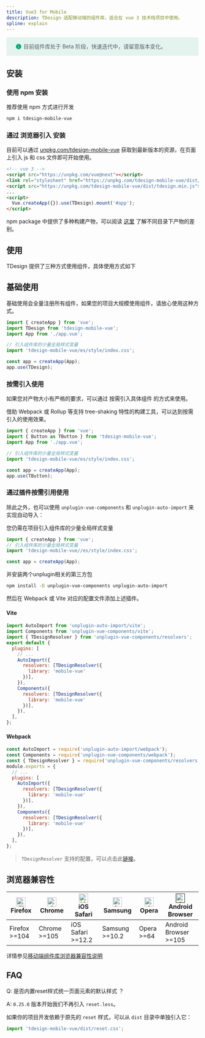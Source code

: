 ```yaml
---
title: Vue3 for Mobile
description: TDesign 适配移动端的组件库，适合在 vue 3 技术栈项目中使用。
spline: explain
---
```




<div style="background: rgba(0, 168, 112, .1); display: flex; align-items: center; line-height: 20px; padding: 14px 24px; border-radius: 3px; color: #555a65">
  <svg fill="none" viewBox="0 0 16 16" width="16px" height="16px" style="margin-right: 5px">
    <path fill="#00a870" d="M8 15A7 7 0 108 1a7 7 0 000 14zM7.4 4h1.2v1.2H7.4V4zm.1 2.5h1V12h-1V6.5z" fillOpacity="0.9"></path>
  </svg>
  目前组件库处于 Beta 阶段，快速迭代中，请留意版本变化。
</div>

## 安装

### 使用 npm 安装

推荐使用 npm 方式进行开发

```bash
npm i tdesign-mobile-vue
```

### 通过 浏览器引入 安装

目前可以通过 [unpkg.com/tdesign-mobile-vue](https://unpkg.com/tdesign-mobile-vue) 获取到最新版本的资源，在页面上引入 js 和 css 文件即可开始使用。

```html
<!-- vue 3 -->
<script src="https://unpkg.com/vue@next"></script>
<link rel="stylesheet" href="https://unpkg.com/tdesign-mobile-vue/dist/tdesign.min.css" />
<script src="https://unpkg.com/tdesign-mobile-vue/dist/tdesign.min.js"></script>
...
<script>
  Vue.createApp({}).use(TDesign).mount('#app');
</script>
```

npm package 中提供了多种构建产物，可以阅读 [这里](https://github.com/Tencent/tdesign/blob/main/docs/develop-install.md) 了解不同目录下产物的差别。


## 使用

TDesign 提供了三种方式使用组件，具体使用方式如下

## 基础使用

基础使用会全量注册所有组件，如果您的项目大规模使用组件，请放心使用这种方式。

```js
import { createApp } from 'vue';
import TDesign from 'tdesign-mobile-vue';
import App from './app.vue';

// 引入组件库的少量全局样式变量
import 'tdesign-mobile-vue/es/style/index.css';

const app = createApp(App);
app.use(TDesign);
```

### 按需引入使用

如果您对产物大小有严格的要求，可以通过 按需引入具体组件 的方式来使用。

借助 Webpack 或 Rollup 等支持 tree-shaking 特性的构建工具，可以达到按需引入的使用效果。

```js
import { createApp } from 'vue';
import { Button as TButton } from 'tdesign-mobile-vue';
import App from './app.vue';

// 引入组件库的少量全局样式变量
import 'tdesign-mobile-vue/es/style/index.css';

const app = createApp(App);
app.use(TButton);
```

### 通过插件按需引用使用

除此之外，也可以使用 `unplugin-vue-components` 和 `unplugin-auto-import` 来实现自动导入：

您仍需在项目引入组件库的少量全局样式变量
```js
import { createApp } from 'vue';
// 引入组件库的少量全局样式变量
import 'tdesign-mobile-vue//es/style/index.css';

const app = createApp(App);
```
并安装两个unplugin相关的第三方包
```bash
npm install -D unplugin-vue-components unplugin-auto-import
```

然后在 Webpack 或 Vite 对应的配置文件添加上述插件。

#### Vite

```js
import AutoImport from 'unplugin-auto-import/vite';
import Components from 'unplugin-vue-components/vite';
import { TDesignResolver } from 'unplugin-vue-components/resolvers';
export default {
  plugins: [
    // ...
    AutoImport({
      resolvers: [TDesignResolver({
        library: 'mobile-vue'
      })],
    }),
    Components({
      resolvers: [TDesignResolver({
        library: 'mobile-vue'
      })],
    }),
  ],
};
```

#### Webpack

```js
const AutoImport = require('unplugin-auto-import/webpack');
const Components = require('unplugin-vue-components/webpack');
const { TDesignResolver } = require('unplugin-vue-components/resolvers');
module.exports = {
  // ...
  plugins: [
    AutoImport({
      resolvers: [TDesignResolver({
        library: 'mobile-vue'
      })],
    }),
    Components({
      resolvers: [TDesignResolver({
        library: 'mobile-vue'
      })],
    }),
  ],
};
```

> `TDesignResolver` 支持的配置，可以点击此[链接](https://github.com/antfu/unplugin-vue-components/blob/main/src/core/resolvers/tdesign.ts#L4)。


## 浏览器兼容性

| [<img src="https://raw.githubusercontent.com/alrra/browser-logos/master/src/firefox/firefox_48x48.png" alt="Firefox" width="24px" height="24px" />](http://godban.github.io/browsers-support-badges/)<br/>Firefox | [<img src="https://raw.githubusercontent.com/alrra/browser-logos/master/src/chrome/chrome_48x48.png" alt="Chrome" width="24px" height="24px" />](http://godban.github.io/browsers-support-badges/)<br/>Chrome | [<img src="https://raw.githubusercontent.com/alrra/browser-logos/master/src/safari-ios/safari-ios_48x48.png" alt="iOS Safari" width="24px" height="24px" />](http://godban.github.io/browsers-support-badges/)<br/> iOS Safari| [<img src="https://raw.githubusercontent.com/alrra/browser-logos/master/src/samsung-internet/samsung-internet_48x48.png" alt="Samsung" width="24px" height="24px" />](http://godban.github.io/browsers-support-badges/)<br/>Samsung | [<img src="https://raw.githubusercontent.com/alrra/browser-logos/master/src/opera/opera_48x48.png" alt="Opera" width="24px" height="24px" />](http://godban.github.io/browsers-support-badges/)<br/>Opera |[<img src="https://user-images.githubusercontent.com/51158141/189169679-71e045f6-9b9b-4baf-8b9f-e045a40216f5.png" alt="Android Browser" width="24px" height="24px" />]()<br/>Android Browser|
| --------- | --------- | --------- | --------- | --------- |--------- |
| Firefox >=104| Chrome >=105| iOS Safari >=12.2| Samsung >=10.2 | Opera >=64 | Android Browser >=105 |

详情参见[移动端组件库浏览器兼容性说明](https://github.com/Tencent/tdesign/wiki/Browser-Compatibility)


## FAQ

Q: 是否内置reset样式统一页面元素的默认样式 ？

A: `0.25.0` 版本开始我们不再引入 `reset.less`。

如果你的项目开发依赖于原先的 `reset` 样式，可以从 `dist` 目录中单独引入它：

```js
import 'tdesign-mobile-vue/dist/reset.css';
```
